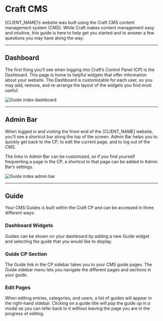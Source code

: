 # Craft CMS

[CLIENT_NAME]&rsquo;s website was built using the Craft CMS content management system (CMS). While Craft makes content management easy and intuitive, this guide is here to help get you started and to answer a few questions you may have along the way.

---

## Dashboard

<grid grid-type="2-column">
  <div>
    <p>The first thing you&rsquo;ll see when logging into Craft&rsquo;s Control Panel (CP) is the Dashboard. This page is home to helpful widgets that offer information about your website. The Dashboard is customizable for each user, so you may add, remove, and re-arrange the layout of the widgets you find most useful.</p>
  </div>
  <div>
    <img data-lazy-load data-src='[GUIDE_VOLUME_PATH]/guide-index-dashboard.png' alt='Guide index dashboard'>
  </div>
</grid>

---

## Admin Bar

<grid grid-type="2-column">
  <div>
    <p>When logged in and visiting the front-end of the [CLIENT_NAME] website, you&rsquo;ll see a shortcut bar along the top of the screen. Admin Bar helps you to quickly get back to the CP, to edit the current page, and to log out of the CMS.</p>
    <p>The links in Admin Bar can be customized, so if you find yourself frequenting a page in the CP, a shortcut to that page can be added in Admin Bar&rsquo;s settings.</p>
  </div>
  <div>
    <img data-lazy-load data-src='[GUIDE_VOLUME_PATH]/guide-index-admin-bar.png' alt='Guide index admin bar'>
  </div>
</grid>

---

## Guide

Your CMS Guides is built within the Craft CP and can be accessed in three different ways:

<grid grid-type="3-column">
  <div>
    <h3>Dashboard Widgets</h3>
    <p>Guides can be shown on your dashboard by adding a new Guide widget and selecting the guide that you would like to display.</p>
  </div>
  <div>
    <h3>Guide CP Section</h3>
    <p>The Guide link in the CP sidebar takes you to your CMS guide pages. The Guide sidebar menu lets you navigate the different pages and sections in your guide.</p>
  </div>
  <div>
    <h3>Edit Pages</h3>
    <p>When editing entries, categories, and users, a list of guides will appear in the right-hand sidebar. Clicking on a guide title will pop the guide up in a modal so you can refer back to it without leaving the page you are in the progress of editing.</p>
  </div>
</grid>